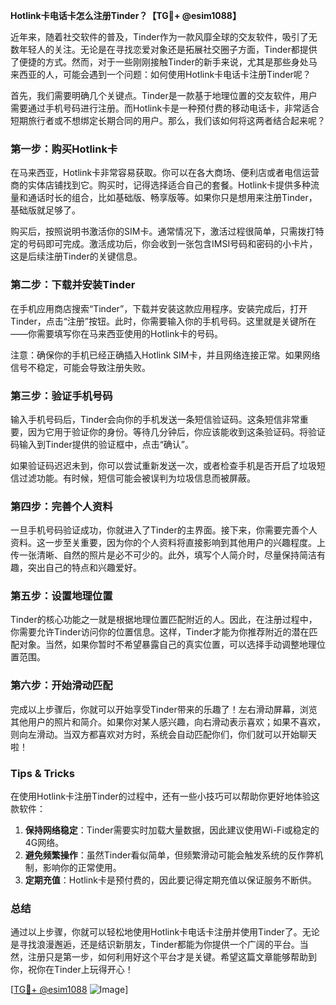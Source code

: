 **Hotlink卡电话卡怎么注册Tinder？【TG💪+ @esim1088】**

近年来，随着社交软件的普及，Tinder作为一款风靡全球的交友软件，吸引了无数年轻人的关注。无论是在寻找恋爱对象还是拓展社交圈子方面，Tinder都提供了便捷的方式。然而，对于一些刚刚接触Tinder的新手来说，尤其是那些身处马来西亚的人，可能会遇到一个问题：如何使用Hotlink卡电话卡注册Tinder呢？

首先，我们需要明确几个关键点。Tinder是一款基于地理位置的交友软件，用户需要通过手机号码进行注册。而Hotlink卡是一种预付费的移动电话卡，非常适合短期旅行者或不想绑定长期合同的用户。那么，我们该如何将这两者结合起来呢？

### **第一步：购买Hotlink卡**
在马来西亚，Hotlink卡非常容易获取。你可以在各大商场、便利店或者电信运营商的实体店铺找到它。购买时，记得选择适合自己的套餐。Hotlink卡提供多种流量和通话时长的组合，比如基础版、畅享版等。如果你只是想用来注册Tinder，基础版就足够了。

购买后，按照说明书激活你的SIM卡。通常情况下，激活过程很简单，只需拨打特定的号码即可完成。激活成功后，你会收到一张包含IMSI号码和密码的小卡片，这是后续注册Tinder的关键信息。

### **第二步：下载并安装Tinder**
在手机应用商店搜索“Tinder”，下载并安装这款应用程序。安装完成后，打开Tinder，点击“注册”按钮。此时，你需要输入你的手机号码。这里就是关键所在——你需要填写你在马来西亚使用的Hotlink卡的号码。

注意：确保你的手机已经正确插入Hotlink SIM卡，并且网络连接正常。如果网络信号不稳定，可能会导致注册失败。

### **第三步：验证手机号码**
输入手机号码后，Tinder会向你的手机发送一条短信验证码。这条短信非常重要，因为它用于验证你的身份。等待几分钟后，你应该能收到这条验证码。将验证码输入到Tinder提供的验证框中，点击“确认”。

如果验证码迟迟未到，你可以尝试重新发送一次，或者检查手机是否开启了垃圾短信过滤功能。有时候，短信可能会被误判为垃圾信息而被屏蔽。

### **第四步：完善个人资料**
一旦手机号码验证成功，你就进入了Tinder的主界面。接下来，你需要完善个人资料。这一步至关重要，因为你的个人资料将直接影响到其他用户的兴趣程度。上传一张清晰、自然的照片是必不可少的。此外，填写个人简介时，尽量保持简洁有趣，突出自己的特点和兴趣爱好。

### **第五步：设置地理位置**
Tinder的核心功能之一就是根据地理位置匹配附近的人。因此，在注册过程中，你需要允许Tinder访问你的位置信息。这样，Tinder才能为你推荐附近的潜在匹配对象。当然，如果你暂时不希望暴露自己的真实位置，可以选择手动调整地理位置范围。

### **第六步：开始滑动匹配**
完成以上步骤后，你就可以开始享受Tinder带来的乐趣了！左右滑动屏幕，浏览其他用户的照片和简介。如果你对某人感兴趣，向右滑动表示喜欢；如果不喜欢，则向左滑动。当双方都喜欢对方时，系统会自动匹配你们，你们就可以开始聊天啦！

### **Tips & Tricks**
在使用Hotlink卡注册Tinder的过程中，还有一些小技巧可以帮助你更好地体验这款软件：

1. **保持网络稳定**：Tinder需要实时加载大量数据，因此建议使用Wi-Fi或稳定的4G网络。
2. **避免频繁操作**：虽然Tinder看似简单，但频繁滑动可能会触发系统的反作弊机制，影响你的正常使用。
3. **定期充值**：Hotlink卡是预付费的，因此要记得定期充值以保证服务不断供。

### **总结**
通过以上步骤，你就可以轻松地使用Hotlink卡电话卡注册并使用Tinder了。无论是寻找浪漫邂逅，还是结识新朋友，Tinder都能为你提供一个广阔的平台。当然，注册只是第一步，如何利用好这个平台才是关键。希望这篇文章能够帮助到你，祝你在Tinder上玩得开心！

[[TG💪+ @esim1088](https://t.me/s/esim1088) ![Image](https://i.postimg.cc/4NQfJmqS/Snipaste-2025-05-13-00-14-12.png)]